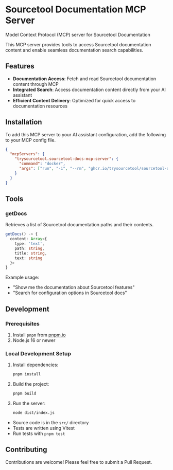 # Sourcetool Documentation MCP Server

Model Context Protocol (MCP) server for Sourcetool Documentation

This MCP server provides tools to access Sourcetool documentation content and enable seamless documentation search capabilities.

## Features

- **Documentation Access**: Fetch and read Sourcetool documentation content through MCP
- **Integrated Search**: Access documentation content directly from your AI assistant
- **Efficient Content Delivery**: Optimized for quick access to documentation resources

## Installation

To add this MCP server to your AI assistant configuration, add the following to your MCP config file.

```json
{
  "mcpServers": {
    "trysourcetool.sourcetool-docs-mcp-server": {
      "command": "docker",
      "args": ["run", "-i", "--rm", "ghcr.io/trysourcetool/sourcetool-docs-mcp-server"]
    }
  }
}
```

## Tools

### getDocs

Retrieves a list of Sourcetool documentation paths and their contents.

```typescript
getDocs() -> {
  content: Array<{
    type: 'text',
    path: string,
    title: string,
    text: string
  }>
}
```

Example usage:
- "Show me the documentation about Sourcetool features"
- "Search for configuration options in Sourcetool docs"

## Development

### Prerequisites

1. Install `pnpm` from [pnpm.io](https://pnpm.io/installation)
2. Node.js 16 or newer

### Local Development Setup

1. Install dependencies:
   ```sh
   pnpm install
   ```

2. Build the project:
   ```sh
   pnpm build
   ```

3. Run the server:
   ```sh
   node dist/index.js
   ```

- Source code is in the `src/` directory
- Tests are written using Vitest
- Run tests with `pnpm test`

## Contributing

Contributions are welcome! Please feel free to submit a Pull Request.
